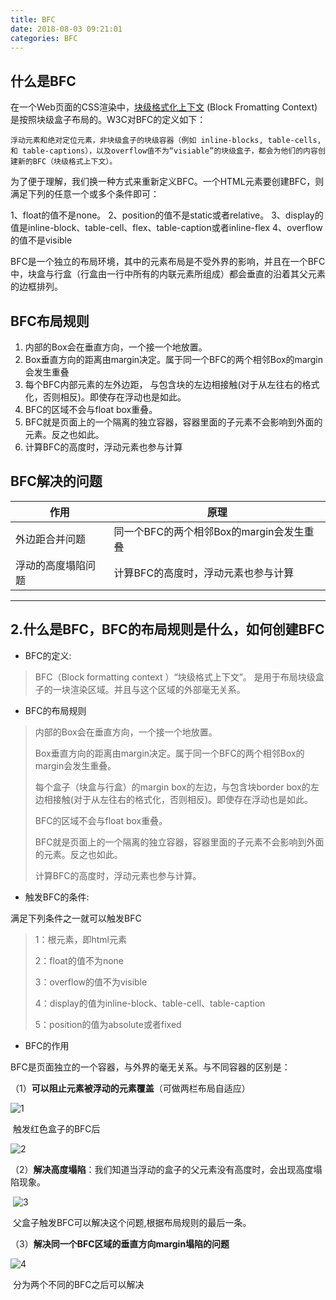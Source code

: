 ```yaml
---
title: BFC
date: 2018-08-03 09:21:01
categories: BFC
---
```


## 什么是BFC

在一个Web页面的CSS渲染中，[块级格式化上下文](http://www.w3.org/TR/CSS21/visuren.html#block-formatting) (Block Fromatting Context)是按照块级盒子布局的。W3C对BFC的定义如下：

```
浮动元素和绝对定位元素，非块级盒子的块级容器（例如 inline-blocks, table-cells, 和 table-captions），以及overflow值不为“visiable”的块级盒子，都会为他们的内容创建新的BFC（块级格式上下文）。
```

<!--more-->

为了便于理解，我们换一种方式来重新定义BFC。一个HTML元素要创建BFC，则满足下列的任意一个或多个条件即可：

1、float的值不是none。
2、position的值不是static或者relative。
3、display的值是inline-block、table-cell、flex、table-caption或者inline-flex
4、overflow的值不是visible

BFC是一个独立的布局环境，其中的元素布局是不受外界的影响，并且在一个BFC中，块盒与行盒（行盒由一行中所有的内联元素所组成）都会垂直的沿着其父元素的边框排列。

## BFC布局规则

1. 内部的Box会在垂直方向，一个接一个地放置。
2. Box垂直方向的距离由margin决定。属于同一个BFC的两个相邻Box的margin会发生重叠
3. 每个BFC内部元素的左外边距， 与包含块的左边相接触(对于从左往右的格式化，否则相反)。即使存在浮动也是如此。
4. BFC的区域不会与float box重叠。
5. BFC就是页面上的一个隔离的独立容器，容器里面的子元素不会影响到外面的元素。反之也如此。
6. 计算BFC的高度时，浮动元素也参与计算

 ## BFC解决的问题

| 作用               | 原理                                     |
| ------------------ | ---------------------------------------- |
| 外边距合并问题     | 同一个BFC的两个相邻Box的margin会发生重叠 |
| 浮动的高度塌陷问题 | 计算BFC的高度时，浮动元素也参与计算      |

****

## 2.什么是BFC，BFC的布局规则是什么，如何创建BFC

* BFC的定义:

>  BFC（Block formatting context ）“块级格式上下文”。 是用于布局块级盒子的一块渲染区域。并且与这个区域的外部毫无关系。

* BFC的布局规则

> 内部的Box会在垂直方向，一个接一个地放置。
>
> Box垂直方向的距离由margin决定。属于同一个BFC的两个相邻Box的margin会发生重叠。
>
> 每个盒子（块盒与行盒）的margin box的左边，与包含块border box的左边相接触(对于从左往右的格式化，否则相反)。即使存在浮动也是如此。
>
> BFC的区域不会与float box重叠。
>
> BFC就是页面上的一个隔离的独立容器，容器里面的子元素不会影响到外面的元素。反之也如此。
>
> 计算BFC的高度时，浮动元素也参与计算。

* 触发BFC的条件:

满足下列条件之一就可以触发BFC

> 1：根元素，即html元素
>
> 2：float的值不为none
>
> 3：overflow的值不为visible
>
> 4：display的值为inline-block、table-cell、table-caption
>
> 5：position的值为absolute或者fixed

* BFC的作用

BFC是页面独立的一个容器，与外界的毫无关系。与不同容器的区别是：

（1）**可以阻止元素被浮动的元素覆盖**（可做两栏布局自适应）

![1](https://img-blog.csdnimg.cn/20190428161126130.png)

​       触发红色盒子的BFC后

![2](https://img-blog.csdnimg.cn/20190428161306268.png)

（2）**解决高度塌陷**：我们知道当浮动的盒子的父元素没有高度时，会出现高度塌陷现象。

​                                   ![3](https://img-blog.csdnimg.cn/20190428162141491.png)

​           父盒子触发BFC可以解决这个问题,根据布局规则的最后一条。

（3）**解决同一个BFC区域的垂直方向margin塌陷的问题** 

![4](https://img-blog.csdnimg.cn/20190428165048481.png?x-oss-process=image/watermark,type_ZmFuZ3poZW5naGVpdGk,shadow_10,text_aHR0cHM6Ly9ibG9nLmNzZG4ubmV0L3FxXzQxMjU3MTI5,size_16,color_FFFFFF,t_70)

​           分为两个不同的BFC之后可以解决 



 

 

 

 